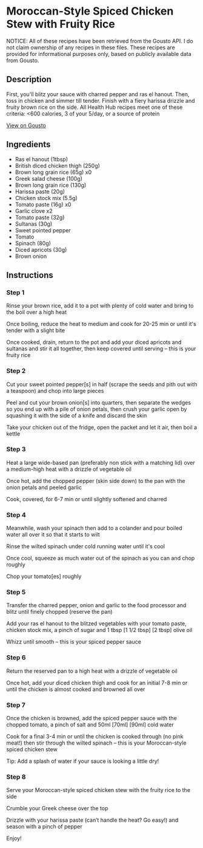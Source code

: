 # Moroccan-Style Spiced Chicken Stew with Fruity Rice

NOTICE: All of these recipes have been retrieved from the Gousto API. I do not claim ownership of any recipes in these files. These recipes are provided for informational purposes only, based on publicly available data from Gousto.

## Description

First, you'll blitz your sauce with charred pepper and ras el hanout. Then, toss in chicken and simmer till tender. Finish with a fiery harissa drizzle and fruity brown rice on the side. All Health Hub recipes meet one of these criteria: <600 calories, 3 of your 5/day, or a source of protein

[View on Gousto](https://www.gousto.co.uk/recipes/cookbook/moroccan-style-spiced-chicken-stew-with-fruity-rice-greek-cheese)

## Ingredients

- Ras el hanout (1tbsp)
- British diced chicken thigh (250g)
- Brown long grain rice (65g) x0
- Greek salad cheese (100g)
- Brown long grain rice (130g)
- Harissa paste (20g)
- Chicken stock mix (5.5g)
- Tomato paste (16g) x0
- Garlic clove x2
- Tomato paste (32g)
- Sultanas (30g)
- Sweet pointed pepper
- Tomato
- Spinach (80g)
- Diced apricots (30g)
- Brown onion

## Instructions


### Step 1

Rinse your brown rice, add it to a pot with plenty of cold water and bring to the boil over a high heat

Once boiling, reduce the heat to medium and cook for 20-25 min or until it's tender with a slight bite

Once cooked, drain, return to the pot and add your diced apricots and sultanas and stir it all together, then keep covered until serving – this is your fruity rice


### Step 2

Cut your sweet pointed pepper[s] in half (scrape the seeds and pith out with a teaspoon) and chop into large pieces

Peel and cut your brown onion[s] into quarters, then separate the wedges so you end up with a pile of onion petals, then crush your garlic open by squashing it with the side of a knife and discard the skin

Take your chicken out of the fridge, open the packet and let it air, then boil a kettle


### Step 3

Heat a large wide-based pan (preferably non stick with a matching lid) over a medium-high heat with a drizzle of vegetable oil

Once hot, add the chopped pepper (skin side down) to the pan with the onion petals and peeled garlic

Cook, covered, for 6-7 min or until slightly softened and charred


### Step 4

Meanwhile, wash your spinach then add to a colander and pour boiled water all over it so that it starts to wilt

Rinse the wilted spinach under cold running water until it's cool

Once cool, squeeze as much water out of the spinach as you can and chop roughly

Chop your tomato[es] roughly


### Step 5

Transfer the charred pepper, onion and garlic to the food processor and blitz until finely chopped (reserve the pan)

Add your ras el hanout to the blitzed vegetables with your tomato paste, chicken stock mix, a pinch of sugar and 1 tbsp<span class="text-purple"> [1 1/2 tbsp]</span><span class="text-danger"> [2 tbsp]</span> olive oil

Whizz until smooth – this is your spiced pepper sauce


### Step 6

Return the reserved pan to a high heat with a drizzle of vegetable oil

Once hot, add your diced chicken thigh and cook for an initial 7-8 min or until the chicken is almost cooked and browned all over


### Step 7

Once the chicken is browned, add the spiced pepper sauce with the chopped tomato, a pinch of salt and 50ml <span class="text-purple">[70ml]<span class="text-danger"> </span>[90ml] </span>cold water

Cook for a final 3-4 min or until the chicken is cooked through (no pink meat!) then stir through the wilted spinach – this is your Moroccan-style spiced chicken stew

Tip: Add a splash of water if your sauce is looking a little dry!

### Step 8

Serve your Moroccan-style spiced chicken stew with the fruity rice to the side

Crumble your Greek cheese over the top

Drizzle with your harissa paste (can’t handle the heat? Go easy!) and season with a pinch of pepper

Enjoy!

